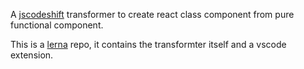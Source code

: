 A [jscodeshift](https://github.com/facebook/jscodeshift) transformer to create react class component from pure functional component.

This is a [lerna](https://github.com/lerna/lerna) repo, it contains the transformter itself and a vscode extension.
